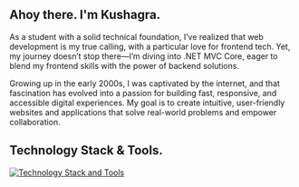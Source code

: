 <h2 align="left">Ahoy there. I'm Kushagra.</h2>


  As a student with a solid technical foundation, I’ve realized that web development is my true calling, with a particular love for frontend tech. Yet, my journey doesn’t stop there—I’m diving into .NET MVC Core, eager to blend my frontend skills with the power of backend solutions.



  Growing up in the early 2000s, I was captivated by the internet, and that fascination has evolved into a passion for building fast, responsive, and accessible digital experiences. My goal is to create intuitive, user-friendly websites and applications that solve real-world problems and empower collaboration.


<h2 align="left">Technology Stack & Tools.</h2>

<div align="left">
  <a href="https://github.com/U03KUSHAGRA">
    <img src="https://skillicons.dev/icons?i=python,c,java,cs,dotnet,opencv,html,css,js,mysql,postman,vscode,git,visualstudio" alt="Technology Stack and Tools"/>
  </a>
</div>
